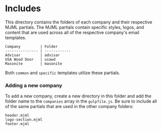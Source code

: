# Includes

This directory contains the folders of each company and their respective MJML partials. The MJML partials contain specific styles, logos, and content that are used across all of the respective company's email templates.

```
Company         | Folder
--------------- | ------------
Advisar         | advisar
USA Wood Door   | usawd
Masonite        | masonite
```

Both `common` and `specific` templates utilize these partials.

### Adding a new company

To add a new company, create a new directory in this folder and add the folder name to the `companies` array in the `gulpfile.js`. Be sure to include all of the same partials that are used in the other company folders:

```
header.mjml
logo-section.mjml
footer.mjml
```